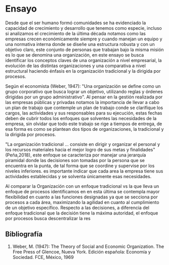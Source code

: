 # Ensayo 

Desde que el ser humano formó comunidades se ha evidenciado la capacidad de crecimiento y desarrollo que tenemos como especie, incluso si analizamos el crecimiento de la última década notamos como las empresas crecen económicamente siempre y cuando manejan un equipo y una normativa interna donde se diseñe una estructura robusta y con un objetivo claro, este conjunto de personas que trabajan bajo la misma misión es lo que se denomina una organización, en este ensayo se busca identificar los conceptos claves de una organización a nivel empresarial, la evolución de las distintas organizaciones y una comparativa a nivel estructural haciendo énfasis en la organización tradicional y la dirigida por procesos.

Según el economista (Weber, 1947): "Una organización se define como un grupo corporativo que busca lograr un objetivo, utilizando reglas y órdenes dirigidas por un grupo administrativo". Al pensar en la gestión realizada por las empresas públicas y privadas notamos la importancia de llevar a cabo un plan de trabajo que contemple un plan de trabajo conde se clarifique los cargos, las actividades y sus responsables para su ejecución, estas fechas deben de cubrir todos los enfoques que solventes las necesidades de la empresa, sin olvidar que todo este trabajo se rige a tiempos de entrega, de esa forma es como se plantean dos tipos de organizaciones, la tradicional y la dirigida por procesos.

"La organización tradicional ... consiste en dirigir y organizar el personal y los recursos materiales hacia el mejor logro de sus metas y finalidades"(Peña,2018), este enfoque se caracteriza por manejar una jerarquía piramidal donde las decisiones son tomadas por la persona que se encuentra en la punta, de tal forma que se coordine y supervise por los niveles inferiores. es importante indicar que cada area la empresa tiene sus actividades establecidas y se solventa únicamente esas necesidades.

Al comparar la Organización con un enfoque tradicional vs la que lleva un enfoque de procesos identificamos en en esta última se contempla mayor flexibilidad en cuanto a las funciones designadas ya que se secciona por procesos a cada área, maximizando la agilidad en cuanto al cumplimiento de un objetivo específico. Respecto a las decisiones, a diferencia del enfoque tradicional que la decisión tiene la máxima autoridad, el enfoque por procesos busca descentralizar la res

## Bibliografía
1. Weber, M. (1947): The Theory of Social and Economic Organization. The Free Press of Glencoe, Nueva York. Edición española: Economía y Sociedad. FCE, México, 1969
